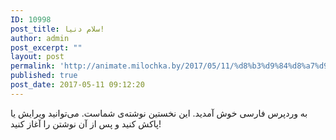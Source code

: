 ```yaml
---
ID: 10998
post_title: سلام دنیا!
author: admin
post_excerpt: ""
layout: post
permalink: 'http://animate.milochka.by/2017/05/11/%d8%b3%d9%84%d8%a7%d9%85-%d8%af%d9%86%db%8c%d8%a7/'
published: true
post_date: 2017-05-11 09:12:20
---
```

به وردپرس فارسی خوش آمدید.‌ این نخستین نوشته‌‌ی شماست. می‌توانید ویرایش یا پاکش کنید و پس از آن نوشتن را آغاز کنید!